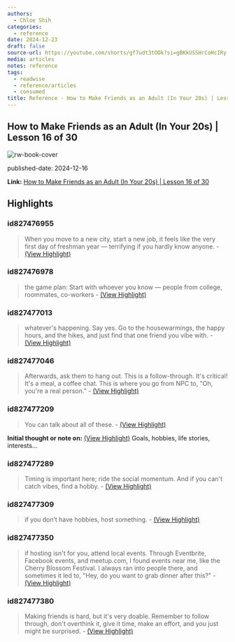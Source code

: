 ```yaml
---
authors:
  - Chloe Shih
categories:
  - reference
date: 2024-12-23
draft: false
source-url: https://youtube.com/shorts/gf7udt3tODk?si=gBKkUSSHrCoHcIRy
media: articles
notes: reference
tags:
  - readwise
  - reference/articles
  - consumed
title: Reference - How to Make Friends as an Adult (In Your 20s) | Lesson 16 of 30
---
```


## How to Make Friends as an Adult (In Your 20s) | Lesson 16 of 30

![rw-book-cover](https://i.ytimg.com/vi/gf7udt3tODk/maxresdefault.jpg?sqp=-oaymwEmCIAKENAF8quKqQMa8AEB-AG2CIACgA-KAgwIABABGGUgWyhbMA8=&rs=AOn4CLCc8APrRChdvWVWzoCVYIYiY-eFXw)

published-date: 2024-12-16

**Link:** [How to Make Friends as an Adult (In Your 20s) | Lesson 16 of 30](https://youtube.com/shorts/gf7udt3tODk?si=gBKkUSSHrCoHcIRy)

## Highlights

### id827476955

> When you move to a new city, start a new job, it feels like the very first day of freshman year — terrifying if you hardly know anyone.
> \- [(View Highlight)](https://read.readwise.io/read/01jfpk2xg5x8bn5jz0cq0v24s7)

### id827476978

> the game plan: Start with whoever you know — people from college, roommates, co-workers
> \- [(View Highlight)](https://read.readwise.io/read/01jfpk3dpq8ts8ndf7h7xr4641)

### id827477013

> whatever's happening. Say yes. Go to the housewarmings, the happy hours, and the hikes, and just find that one friend you vibe with.
> \- [(View Highlight)](https://read.readwise.io/read/01jfpk49xdjv2r2mpb1jjc7m95)

### id827477046

> Afterwards, ask them to hang out. This is a follow-through. It's critical! It's a meal, a coffee chat. This is where you go from NPC to, "Oh, you're a real person."
> \- [(View Highlight)](https://read.readwise.io/read/01jfpk52cjrdc36yyf6fhn97m5)

### id827477209

> You can talk about all of
> these.
> \- [(View Highlight)](https://read.readwise.io/read/01jfpk5v3eq1kmzfcyqm5nvatb)

**Initial thought or note on:** [(View Highlight)](https://read.readwise.io/read/01jfpk5v3eq1kmzfcyqm5nvatb)
Goals, hobbies, life stories, interests...

### id827477289

> Timing is important here; ride the social momentum. And if you can't catch vibes, find a hobby.
> \- [(View Highlight)](https://read.readwise.io/read/01jfpk77qhmkcmeb3hzv8eyz98)

### id827477309

> if you don’t have hobbies, host something.
> \- [(View Highlight)](https://read.readwise.io/read/01jfpk7zxj5q127rhp92ajxxya)

### id827477350

> if hosting isn't for you, attend local events.
> Through Eventbrite, Facebook events, and meetup.com, I found events near me, like the Cherry Blossom Festival. I always ran into people there, and sometimes it led to, "Hey, do you want to grab dinner after this?"
> \- [(View Highlight)](https://read.readwise.io/read/01jfpk9980ebetv85kev1ymwr5)

### id827477380

> Making friends is hard, but it's very doable. Remember to follow through, don't overthink it, give it time, make an effort, and you just might be surprised.
> \- [(View Highlight)](https://read.readwise.io/read/01jfpka1q15z3smqkxrhnjz74t)
